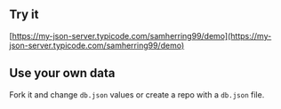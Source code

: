 ## Try it

[https://my-json-server.typicode.com/samherring99/demo](https://my-json-server.typicode.com/samherring99/demo)

## Use your own data

Fork it and change `db.json` values or create a repo with a `db.json` file.
